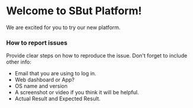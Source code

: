 # Welcome to SBut Platform!


We are excited for you to try our new platform. 


### How to report issues

Provide clear steps on how to reproduce the issue. Don't forget to include other info: 
- Email that you are using to log in.
- Web dashboard or App?
- OS name and version
- A screenshot or video if you think it will be helpful.
- Actual Result and Expected Result.
